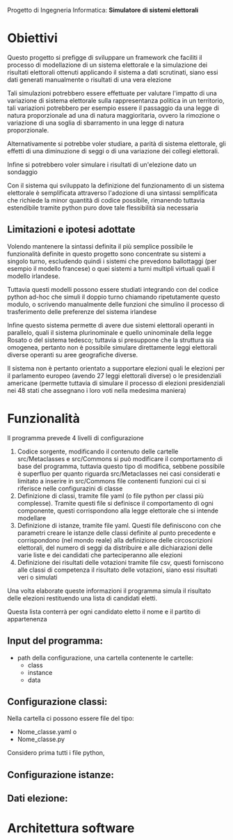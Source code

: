Progetto di Ingegneria Informatica: **Simulatore di sistemi elettorali**

# Obiettivi

Questo progetto si prefigge di sviluppare un framework che faciliti il processo di modellazione 
di un sistema elettorale e la simulazione dei risultati elettorali ottenuti applicando il sistema
a dati scrutinati, siano essi dati generati manualmente o risultati di una vera elezione

Tali simulazioni potrebbero essere effettuate per valutare l'impatto di una variazione di sistema 
elettorale sulla rappresentanza politica in un territorio, tali variazioni potrebbero per esempio
essere il passaggio da una legge di natura proporzionale ad una di natura maggioritaria, ovvero
la rimozione o variazione di una soglia di sbarramento in una legge di natura proporzionale.

Alternativamente si potrebbe voler studiare, a parità di sistema elettorale, gli effetti di una
diminuzione di seggi o di una variazione dei collegi elettorali.

Infine si potrebbero voler simulare i risultati di un'elezione dato un sondaggio

Con il sistema qui sviluppato la definizione del funzionamento di un sistema elettorale è 
semplificata attraverso l'adozione di una sintassi semplificata che richiede la minor quantità di
codice possibile, rimanendo tuttavia estendibile tramite python puro dove tale flessibilità sia
necessaria

## Limitazioni e ipotesi adottate

Volendo mantenere la sintassi definita il più semplice possibile le funzionalità definite in
questo progetto sono concentrate su sistemi a singolo turno, escludendo quindi i sistemi
che prevedono ballottaggi (per esempio il modello francese) o quei sistemi a turni multipli 
virtuali quali il modello irlandese.

Tuttavia questi modelli possono essere studiati integrando con del codice python ad-hoc che simuli
il doppio turno chiamando ripetutamente questo modulo, o scrivendo manualmente delle funzioni che
simulino il processo di trasferimento delle preferenze del sistema irlandese

Infine questo sistema permette di avere due sistemi elettorali operanti in parallelo, quali il
sistema plurinominale e quello uninominale della legge Rosato o del sistema tedesco; tuttavia si
presuppone che la struttura sia omogenea, pertanto non è possibile simulare direttamente leggi 
elettorali diverse operanti su aree geografiche diverse.

Il sistema non è pertanto orientato a supportare elezioni quali le elezioni per il parlamento
europeo (avendo 27 leggi elettorali diverse) o le presidenziali americane (permette tuttavia
di simulare il processo di elezioni presidenziali nei 48 stati che assegnano i loro voti nella
medesima maniera)

# Funzionalità 

Il programma prevede 4 livelli di configurazione

1. Codice sorgente, modificando il contenuto delle cartelle src/Metaclasses e src/Commons si può 
modificare il comportamento di base del programma, tuttavia questo tipo di modifica, sebbene 
possibile è superfluo per quanto riguarda src/Metaclasses nei casi considerati e limitato a
inserire in src/Commons file contenenti funzioni cui ci si riferisce nelle configurazini di classe
2. Definizione di classi, tramite file yaml (o file python per classi più complesse).
Tramite questi file si definisce il comportamento di ogni componente, questi corrispondono alla
legge elettorale che si intende modellare
3. Definizione di istanze, tramite file yaml. Questi file definiscono con che parametri creare le
istanze delle classi definite al punto precedente e corrispondono (nel mondo reale) alla 
definizione delle circoscrizioni elettorali, del numero di seggi da distribuire e alle
dichiarazioni delle varie liste e dei candidati che parteciperanno alle elezioni
4. Definizione dei risultati delle votazioni tramite file csv, questi forniscono alle classi di
competenza il risultato delle votazioni, siano essi risultati veri o simulati

Una volta elaborate queste informazioni il programma simula il risultato delle elezioni
restituendo una lista di candidati eletti.

Questa lista conterrà per ogni candidato eletto il nome e il partito di appartenenza

## Input del programma:
+ path della configurazione, una cartella contenente le cartelle:
    + class
    + instance
    + data 

## Configurazione classi:
Nella cartella ci possono essere file del tipo:
+ Nome_classe.yaml o
+ Nome_classe.py

Considero prima tutti i file python, 

## Configurazione istanze:

## Dati elezione:



# Architettura software






















